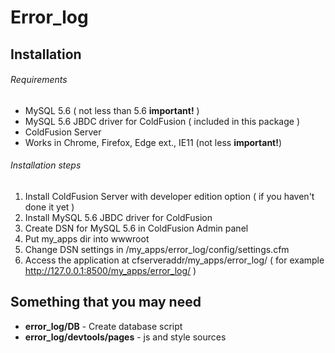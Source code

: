 # Error_log
## Installation
###### Requirements
- MySQL 5.6 ( not less than 5.6 **important!** )
- MySQL 5.6 JBDC driver for ColdFusion ( included in this package  )
- ColdFusion Server
- Works in Chrome, Firefox, Edge ext., IE11 (not less **important!**)

###### Installation steps
1. Install ColdFusion Server with developer edition option ( if you haven't done it yet  )
2. Install MySQL 5.6 JBDC driver for ColdFusion
3. Create DSN for MySQL 5.6 in ColdFusion Admin panel
4. Put my_apps dir into wwwroot
5. Change DSN settings in /my_apps/error_log/config/settings.cfm
6. Access the application at cfserveraddr/my_apps/error_log/ ( for example http://127.0.0.1:8500/my_apps/error_log/ )

## Something that you may need
- **error_log/DB** - Create database script
- **error_log/devtools/pages** - js and style sources

